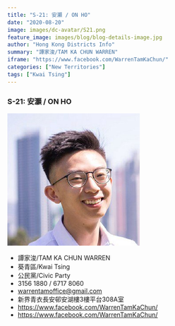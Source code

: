 ```yaml
---
title: "S-21: 安灝 / ON HO"
date: "2020-08-20"
image: images/dc-avatar/S21.png
feature_image: images/blog/blog-details-image.jpg
author: "Hong Kong Districts Info"
summary: "譚家浚/TAM KA CHUN WARREN"
iframe: "https://www.facebook.com/WarrenTamKaChun/"
categories: ["New Territories"]
tags: ["Kwai Tsing"]
---
```


### S-21: 安灝 / ON HO  
![](/images/dc-avatar/S21.png)  

 - 譚家浚/TAM KA CHUN WARREN  
 - 葵青區/Kwai Tsing  
 - 公民黨/Civic Party  
 - 3156 1880 / 6717 8060  
 - warrentamoffice@gmail.com  
 - 新界青衣長安邨安湖樓3樓平台308A室  
 - https://www.facebook.com/WarrenTamKaChun/  
 - https://www.facebook.com/WarrenTamKaChun/
